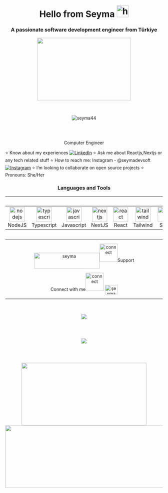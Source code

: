 <h1 align="center"> Hello from Seyma <img src="https://github.com/Seyma44/Seyma44/assets/3766249/55e442cf-eb81-4534-8cc8-c38ee91b99bf" width="38px" alt="hi"> 


<h3  align="center">A passionate software development engineer from Türkiye</h3>
<div align="center">
  <img src="https://github.com/Seyma44/Seyma44/assets/3766249/459905c1-c887-4d5f-9a03-a3adebbedfbc" width="300" height="200"/>
</div>
<br></br>
  <p  align="center"> <img  src="https://komarev.com/ghpvc/?username=seyma44&label=Profile%20views&color=faa0ec&style=flat"  alt="seyma44"  /> </p>
<br></br>


 <p  align="center">
<p  align="center"> Computer Engineer </p>


 ⭐ Know about my experiences [![LinkedIn](https://img.shields.io/badge/LinkedIn-%230077B5.svg?logo=linkedin&logoColor=white)](https://www.linkedin.com/in/seymasandikci/) 
 ⭐ Ask me about Reactjs,Nextjs or any tech related stuff
 ⭐ How to reach me: Instagram - @seymadevsoft [![Instagram](https://img.shields.io/badge/Instagram-%23E4405F.svg?logo=Instagram&logoColor=white)](https://instagram.com/seymadevsoft) 
 ⭐ I’m looking to collaborate on open source projects
 ⭐ Pronouns: She/Her  
 </p>


<!--
![CSS3](https://img.shields.io/badge/css3-%231572B6.svg?style=for-the-badge&logo=css3&logoColor=white) ![Dart](https://img.shields.io/badge/dart-%230175C2.svg?style=for-the-badge&logo=dart&logoColor=white) ![HTML5](https://img.shields.io/badge/html5-%23E34F26.svg?style=for-the-badge&logo=html5&logoColor=white) ![JavaScript](https://img.shields.io/badge/javascript-%23323330.svg?style=for-the-badge&logo=javascript&logoColor=%23F7DF1E) ![Markdown](https://img.shields.io/badge/markdown-%23000000.svg?style=for-the-badge&logo=markdown&logoColor=white) ![TypeScript](https://img.shields.io/badge/typescript-%23007ACC.svg?style=for-the-badge&logo=typescript&logoColor=white) ![Ruby](https://img.shields.io/badge/ruby-%23CC342D.svg?style=for-the-badge&logo=ruby&logoColor=white) ![Firebase](https://img.shields.io/badge/firebase-%23039BE5.svg?style=for-the-badge&logo=firebase) ![Google Cloud](https://img.shields.io/badge/Google%20Cloud-%234285F4.svg?style=for-the-badge&logo=google-cloud&logoColor=white) ![Netlify](https://img.shields.io/badge/netlify-%23000000.svg?style=for-the-badge&logo=netlify&logoColor=#00C7B7) ![Flutter](https://img.shields.io/badge/Flutter-%2302569B.svg?style=for-the-badge&logo=Flutter&logoColor=white) ![NPM](https://img.shields.io/badge/NPM-%23000000.svg?style=for-the-badge&logo=npm&logoColor=white) ![NodeJS](https://img.shields.io/badge/node.js-6DA55F?style=for-the-badge&logo=node.js&logoColor=white) ![Next JS](https://img.shields.io/badge/Next-black?style=for-the-badge&logo=next.js&logoColor=white) ![Rails](https://img.shields.io/badge/rails-%23CC0000.svg?style=for-the-badge&logo=ruby-on-rails&logoColor=white) ![React](https://img.shields.io/badge/react-%2320232a.svg?style=for-the-badge&logo=react&logoColor=%2361DAFB) ![ANDROID](https://img.shields.io/badge/android-%2320232a.svg?style=for-the-badge&logo=android&logoColor=%a4c639) ![TailwindCSS](https://img.shields.io/badge/tailwindcss-%2338B2AC.svg?style=for-the-badge&logo=tailwind-css&logoColor=white) ![Webpack](https://img.shields.io/badge/webpack-%238DD6F9.svg?style=for-the-badge&logo=webpack&logoColor=black) ![Apache](https://img.shields.io/badge/apache-%23D42029.svg?style=for-the-badge&logo=apache&logoColor=white) ![MySQL](https://img.shields.io/badge/mysql-%2300f.svg?style=for-the-badge&logo=mysql&logoColor=white) ![SQLite](https://img.shields.io/badge/sqlite-%2307405e.svg?style=for-the-badge&logo=sqlite&logoColor=white) ![MariaDB](https://img.shields.io/badge/MariaDB-003545?style=for-the-badge&logo=mariadb&logoColor=white) 	![Figma](https://img.shields.io/badge/figma-%23F24E1E.svg?style=for-the-badge&logo=figma&logoColor=white) ![Gimp Gnu Image Manipulation Program](https://img.shields.io/badge/Gimp-657D8B?style=for-the-badge&logo=gimp&logoColor=FFFFFF) ![LINUX](https://img.shields.io/badge/Linux-FCC624?style=for-the-badge&logo=linux&logoColor=black) ![ESLint](https://img.shields.io/badge/ESLint-4B3263?style=for-the-badge&logo=eslint&logoColor=white) ![Express.js](https://img.shields.io/badge/express.js-%23404d59.svg?style=for-the-badge&logo=express&logoColor=%2361DAFB) ![Shell Script](https://img.shields.io/badge/shell_script-%23121011.svg?style=for-the-badge&logo=gnu-bash&logoColor=white) ![Java](https://img.shields.io/badge/java-%23ED8B00.svg?style=for-the-badge&logo=java&logoColor=white) ![PHP](https://img.shields.io/badge/php-%23777BB4.svg?style=for-the-badge&logo=php&logoColor=white) ![C#](https://img.shields.io/badge/c%23-%23239120.svg?style=for-the-badge&logo=c-sharp&logoColor=white)
-->
<h3  align="center">Languages and Tools</h3>

---
<div style="display: flex; align-items: flex-start; align: center">
<table align="center">
  <tr>
   <td align="center" width="85">
        <img src="https://skillicons.dev/icons?i=nodejs" width="48" height="48" alt="nodejs" />
      <br>NodeJS
    </td>
       <td align="center" width="85">
        <img src="https://skillicons.dev/icons?i=typescript" width="48" height="48" alt="typescript" />
      <br>Typescript
    </td>
    <td align="center" width="85">
        <img src="https://skillicons.dev/icons?i=javascript" width="48" height="48" alt="javascript" />
      <br>Javascript
    </td>
       <td align="center" width="85">
        <img src="https://skillicons.dev/icons?i=nextjs" width="48" height="48" alt="nextjs" />
      <br>NextJS
    </td>
    <td align="center" width="85">
        <img src="https://skillicons.dev/icons?i=react" width="48" height="48" alt="react" />
      <br>React
    </td>
        <td align="center" width="85">
        <img src="https://skillicons.dev/icons?i=tailwind" width="48" height="48" alt="tailwind" />
      <br>Tailwind
    </td>
       <td align="center" width="85">
        <img src="https://skillicons.dev/icons?i=sass" width="48" height="48" alt="sass" />
      <br>Sass
    </td>
       <td align="center" width="85">
        <img src="https://skillicons.dev/icons?i=graphql" width="48" height="48" alt="graphql" />
      <br>Graphql
    </td>
       <td align="center" width="85">
        <img src="https://skillicons.dev/icons?i=redux" width="48" height="48" alt="redux" />
      <br>Redux
    </td>
     <td align="center" width="85">
        <img src="https://skillicons.dev/icons?i=figma" width="48" height="48" alt="figma" />
      <br>Figma
    </td>
    <td align="center" width="85">
        <img src="https://skillicons.dev/icons?i=linux" width="48" height="48" alt="linux" />
      <br>Linux
    </td>
  </tr>
</table>
</div>

---

<p  align="center">
<a  href="https://www.buymeacoffee.com/seyma">  <img  align="center"  src="https://cdn.buymeacoffee.com/buttons/v2/default-blue.png"  height="50"  width="210"  alt="seyma"  /></a><img src="https://github.com/Seyma44/Seyma44/assets/3766249/64d2e76f-d677-40bc-a519-096f0179ad17" width="58px" alt="connect">Support</p> 

<p align="center">Connect with me<img src="https://github.com/Seyma44/Seyma44/assets/3766249/b5115861-e923-4c2b-b5d7-3d475035f729" width="58px" alt="connect">  <a  href="https://www.linkedin.com/in/seymasandikci/" target="blank"><img  align="center"  src="https://raw.githubusercontent.com/rahuldkjain/github-profile-readme-generator/master/src/images/icons/Social/linked-in-alt.svg"  alt="şeyma sandıkçı"  height="30"  width="40"  /></a> </p>
<hr align="center" size="1px" width="100%" color="#fc05e4">
 <br></br>


<div align="center">
  <img src="https://github-profile-trophy.vercel.app/?username=seyma44&column=7&theme=dracula&margin-w=15"/>
</div>

 <br></br>
 
<div align="center">
  <img src="http://github-readme-streak-stats.herokuapp.com?user=Seyma44&theme=cobalt&hide_border=true&border_radius=8.5&fire=E444EB"/>
</div>

 <br></br>

<div align="center" float="left">
  <img src="https://github-readme-stats-sigma-five.vercel.app/api/top-langs/?username=Seyma44&layout=compact&theme=cobalt&hide_border=true&border_radius=8.5&fire=E444EB" height="200px" width="400px"/>
  <img src="https://github-readme-stats-sigma-five.vercel.app/api?username=seyma44&theme=cobalt&hide_border=true&border_radius=8.5&fire=E444EB)&show_icons=true&locale=en" 
       height="200px" width="600px" />
</div>





  

  
  
  

 
